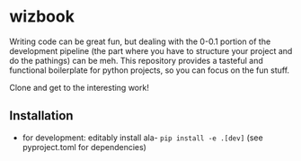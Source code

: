 # wizbook 
Writing code can be great fun, but dealing with the 0-0.1 portion of the development pipeline (the part where you have to structure your project and do the pathings) can be meh. This repository provides a tasteful and functional boilerplate for python projects, so you can focus on the fun stuff. 

Clone and get to the interesting work!


## Installation
- for development: editably install ala- `pip install -e .[dev]` (see pyproject.toml for dependencies)



